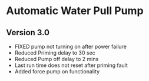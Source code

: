 # Automatic Water Pull Pump
## Version 3.0

- FIXED pump not turning on after power failure
- Reduced Priming delay to 30 sec
- Reduced Pump off delay to 2 mins
- Last run time does not reset after priming fault
- Added force pump on functionality